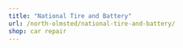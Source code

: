 ```yaml
---
title: "National Tire and Battery"
url: /north-olmsted/national-tire-and-battery/
shop: car repair
---
```

